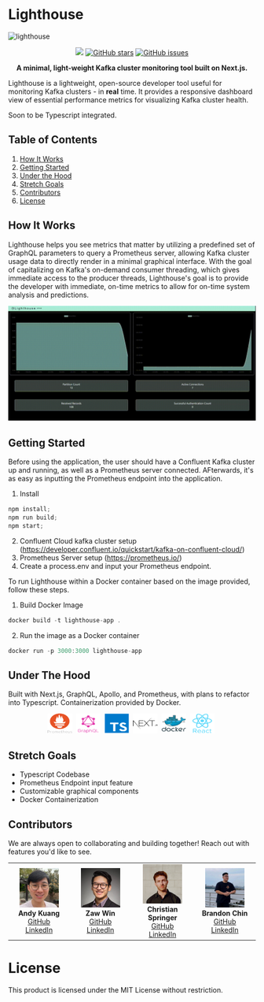 # Lighthouse
<p>
<img src="https://github.com/oslabs-beta/Lighthouse/blob/main/GithubImages/Lighthouse-github-header-img.png" title="lighthouse"/>&nbsp;
<p> 
<div align="center">
<a href="https://github.com/oslabs-beta/Lighthouse"><img src="https://img.shields.io/badge/license-MIT-blue"/></a>
<a href="https://github.com/oslabs-beta/Lighthouse/stargazers"><img alt="GitHub stars" src="https://img.shields.io/github/stars/oslabs-beta/Lighthouse"></a>
<a href="https://github.com/oslabs-beta/Lighthouse/issues"><img alt="GitHub issues" src="https://img.shields.io/github/issues/oslabs-beta/Lighthouse"></a>

<strong> A minimal, light-weight Kafka cluster monitoring tool built on Next.js. </strong> 
</div>

 
Lighthouse is a lightweight, open-source developer tool useful for monitoring Kafka clusters - in <strong>real</strong> time. It provides a responsive dashboard view of essential performance metrics for visualizing Kafka cluster health. 

Soon to be Typescript integrated.


## Table of Contents

1. [How It Works](#how-it-works)
1. [Getting Started](#getting-started)
1. [Under the Hood](#under-the-hood)
1. [Stretch Goals](#stretch-goals)
1. [Contributors](#contributors)
1. [License](#license)


## How It Works

  Lighthouse helps you see metrics that matter by utilizing a predefined set of GraphQL parameters to query a Prometheus server, allowing Kafka cluster usage data to directly render in a minimal graphical interface. With the goal of capitalizing on Kafka's on-demand consumer threading, which gives immediate access to the producer threads, Lighthouse's goal is to provide the developer with immediate, on-time metrics to allow for on-time system analysis and predictions. 

<p align="center">
<img src="https://github.com/oslabs-beta/Lighthouse/blob/main/GithubImages/lighthouse-demo.gif"/>
</p>


## Getting Started

Before using the application, the user should have a Confluent Kafka cluster up and running, as well as a Prometheus server connected. AFterwards, it's as easy as inputting the Prometheus endpoint into the application.

1. Install
```javascript
npm install;
npm run build;
npm start;
```
2. Confluent Cloud kafka cluster setup (https://developer.confluent.io/quickstart/kafka-on-confluent-cloud/)
3. Prometheus Server setup (https://prometheus.io/)
4. Create a process.env and input your Prometheus endpoint.

To run Lighthouse within a Docker container based on the image provided, follow these steps.

1. Build Docker Image
```javascript
docker build -t lighthouse-app .
```
2. Run the image as a Docker container
```javascript
docker run -p 3000:3000 lighthouse-app
```


## Under The Hood
Built with Next.js, GraphQL, Apollo, and Prometheus, with plans to refactor into Typescript. Containerization provided by Docker.
<p align="center">
<img src="https://github.com/devicons/devicon/blob/master/icons/prometheus/prometheus-original-wordmark.svg" title="Prometheus" alt="Prometheus" width="50" height="40"/>&nbsp;
<img src="https://github.com/devicons/devicon/blob/master/icons/graphql/graphql-plain-wordmark.svg" title="GraphQL" alt="GraphQL" width="50" height="40"/>&nbsp;
<img src="https://github.com/devicons/devicon/blob/master/icons/typescript/typescript-original.svg" title="Typescript" alt="Typescript" width="50" height="40"/>&nbsp;
<img src="https://github.com/devicons/devicon/blob/master/icons/nextjs/nextjs-original-wordmark.svg" title="NextJS" alt="NextJS" width="50" height="40"/>&nbsp;
<img src="https://github.com/devicons/devicon/blob/master/icons/docker/docker-original-wordmark.svg" title="Docker" alt="Docker" width="50" height="40"/>&nbsp;
<img src="https://github.com/devicons/devicon/blob/master/icons/react/react-original-wordmark.svg" title="React" alt="React" width="50" height="40"/>&nbsp;
</p>

## Stretch Goals
- Typescript Codebase
- Prometheus Endpoint input feature
- Customizable graphical components
- Docker Containerization

## Contributors
We are always open to collaborating and building together! Reach out with features you'd like to see.
<table align="center"><tbody><tr>
  <td align="center" width="150">
    <img src="https://github.com/oslabs-beta/Lighthouse/blob/main/GithubImages/andy-profile-pic.jpg" style="height: 5rem; width: 5rem;" />
    <br/>
    <strong>Andy Kuang</strong>
    <br/>
    <a href="https://github.com/Aku15">GitHub</a>
    <br/>
    <a href="https://www.linkedin.com/in/andy-kuang-156318221/">LinkedIn</a>
  </td>
  <td align="center" width="150">
    <img src="https://github.com/oslabs-beta/Lighthouse/blob/main/GithubImages/Zaw-profile-pic.jpeg" style="height: 5rem; width: 5rem;" />
    <br/>
    <strong>Zaw Win</strong>
    <br/>
    <a href="https://github.com/hbkw510">GitHub</a>
    <br/>
    <a href="https://www.linkedin.com/in/zawnwin/">LinkedIn</a>
  </td>
  <td align="center" width="150">
    <img src="https://github.com/oslabs-beta/Lighthouse/blob/main/GithubImages/Christian-profile.jpeg" style="height: 5rem; width: 5rem;" />
    <br/>
    <strong>Christian Springer</strong>
    <br/>
    <a href="https://github.com/christianspringer-ux">GitHub</a>
    <br/>
    <a href="https://www.linkedin.com/in/christian-springer0/">LinkedIn</a>
  </td>
  <td align="center" width="150">
    <img src="https://github.com/oslabs-beta/Lighthouse/blob/main/GithubImages/Brandon-profile-pic.jpeg" style="height: 5rem; width: 5rem;" />
    <br/>
    <strong>Brandon Chin</strong>
    <br/>
    <a href="https://github.com/chitangchin">GitHub</a>
    <br/>
    <a href="https://www.linkedin.com/in/chitangchin/">LinkedIn</a>
  </td>
</tr></tbody></table>

# License

This product is licensed under the MIT License without restriction.



